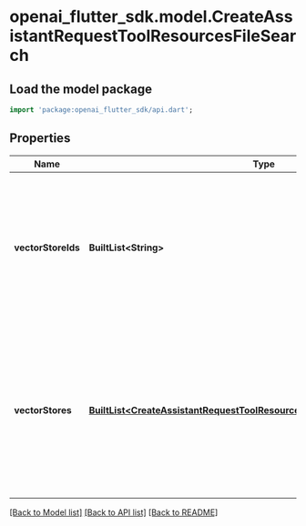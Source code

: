 # openai_flutter_sdk.model.CreateAssistantRequestToolResourcesFileSearch

## Load the model package
```dart
import 'package:openai_flutter_sdk/api.dart';
```

## Properties
Name | Type | Description | Notes
------------ | ------------- | ------------- | -------------
**vectorStoreIds** | **BuiltList&lt;String&gt;** | The [vector store](/docs/api-reference/vector-stores/object) attached to this assistant. There can be a maximum of 1 vector store attached to the assistant.  | [optional] 
**vectorStores** | [**BuiltList&lt;CreateAssistantRequestToolResourcesFileSearchVectorStoresInner&gt;**](CreateAssistantRequestToolResourcesFileSearchVectorStoresInner.md) | A helper to create a [vector store](/docs/api-reference/vector-stores/object) with file_ids and attach it to this assistant. There can be a maximum of 1 vector store attached to the assistant.  | [optional] 

[[Back to Model list]](../README.md#documentation-for-models) [[Back to API list]](../README.md#documentation-for-api-endpoints) [[Back to README]](../README.md)


